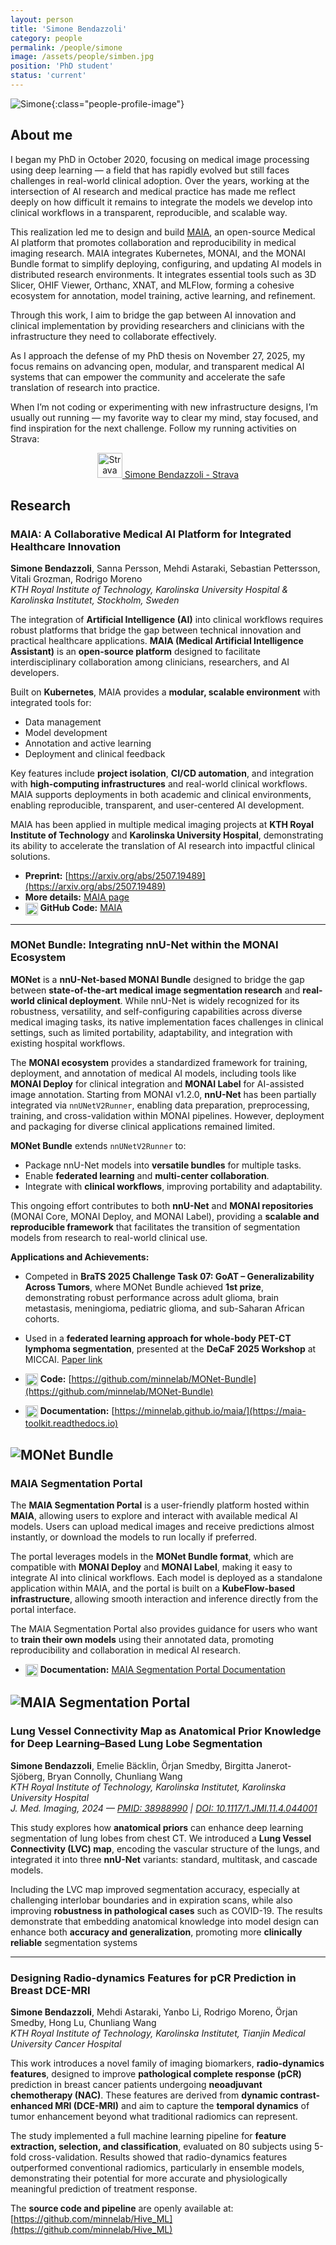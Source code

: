 ```yaml
---
layout: person
title: 'Simone Bendazzoli'
category: people
permalink: /people/simone
image: /assets/people/simben.jpg
position: 'PhD student'
status: 'current'
---
```


![Simone](/assets/people/simben.jpg){:class="people-profile-image"}

## About me

I began my PhD in October 2020, focusing on medical image processing using deep learning — a field that has rapidly evolved but still faces challenges in real-world clinical adoption. Over the years, working at the intersection of AI research and medical practice has made me reflect deeply on how difficult it remains to integrate the models we develop into clinical workflows in a transparent, reproducible, and scalable way.

This realization led me to design and build [MAIA](/maia/), an open-source Medical AI platform that promotes collaboration and reproducibility in medical imaging research. MAIA integrates Kubernetes, MONAI, and the MONAI Bundle format to simplify deploying, configuring, and updating AI models in distributed research environments. It integrates essential tools such as 3D Slicer, OHIF Viewer, Orthanc, XNAT, and MLFlow, forming a cohesive ecosystem for annotation, model training, active learning, and refinement.

Through this work, I aim to bridge the gap between AI innovation and clinical implementation by providing researchers and clinicians with the infrastructure they need to collaborate effectively.

As I approach the defense of my PhD thesis on November 27, 2025, my focus remains on advancing open, modular, and transparent medical AI systems that can empower the community and accelerate the safe translation of research into practice.

When I’m not coding or experimenting with new infrastructure designs, I’m usually out running — my favorite way to clear my mind, stay focused, and find inspiration for the next challenge. Follow my running activities on Strava:
<p align="center">
  <a href="https://www.strava.com/athletes/107384738">
    <img src="/assets/socials/strava_black.png" alt="Strava" width="40">
    Simone Bendazzoli - Strava
  </a>
</p>



## Research

### MAIA: A Collaborative Medical AI Platform for Integrated Healthcare Innovation

**Simone Bendazzoli**, Sanna Persson, Mehdi Astaraki, Sebastian Pettersson, Vitali Grozman, Rodrigo Moreno  
*KTH Royal Institute of Technology,  Karolinska University Hospital & Karolinska Institutet, Stockholm, Sweden*  

The integration of **Artificial Intelligence (AI)** into clinical workflows requires robust platforms that bridge the gap between technical innovation and practical healthcare applications. **MAIA (Medical Artificial Intelligence Assistant)** is an **open-source platform** designed to facilitate interdisciplinary collaboration among clinicians, researchers, and AI developers.  

Built on **Kubernetes**, MAIA provides a **modular, scalable environment** with integrated tools for:  
- Data management  
- Model development  
- Annotation and active learning  
- Deployment and clinical feedback  

Key features include **project isolation**, **CI/CD automation**, and integration with **high-computing infrastructures** and real-world clinical workflows. MAIA supports deployments in both academic and clinical environments, enabling reproducible, transparent, and user-centered AI development.  

MAIA has been applied in multiple medical imaging projects at **KTH Royal Institute of Technology** and **Karolinska University Hospital**, demonstrating its ability to accelerate the translation of AI research into impactful clinical solutions.  

- **Preprint:** [https://arxiv.org/abs/2507.19489](https://arxiv.org/abs/2507.19489)  
- **More details:** [MAIA page](/maia/)
- <img src="https://cdn.jsdelivr.net/gh/simple-icons/simple-icons/icons/github.svg" alt="GitHub" width="20" style="vertical-align:middle"> **GitHub Code:** [MAIA](https://github.com/minnelab/MAIA)
---
### MONet Bundle: Integrating nnU-Net within the MONAI Ecosystem

**MONet** is a **nnU-Net-based MONAI Bundle** designed to bridge the gap between **state-of-the-art medical image segmentation research** and **real-world clinical deployment**. While nnU-Net is widely recognized for its robustness, versatility, and self-configuring capabilities across diverse medical imaging tasks, its native implementation faces challenges in clinical settings, such as limited portability, adaptability, and integration with existing hospital workflows.

The **MONAI ecosystem** provides a standardized framework for training, deployment, and annotation of medical AI models, including tools like **MONAI Deploy** for clinical integration and **MONAI Label** for AI-assisted image annotation. Starting from MONAI v1.2.0, **nnU-Net** has been partially integrated via `nnUNetV2Runner`, enabling data preparation, preprocessing, training, and cross-validation within MONAI pipelines. However, deployment and packaging for diverse clinical applications remained limited.

**MONet Bundle** extends `nnUNetV2Runner` to:  
- Package nnU-Net models into **versatile bundles** for multiple tasks.  
- Enable **federated learning** and **multi-center collaboration**.  
- Integrate with **clinical workflows**, improving portability and adaptability.  

This ongoing effort contributes to both **nnU-Net** and **MONAI repositories** (MONAI Core, MONAI Deploy, and MONAI Label), providing a **scalable and reproducible framework** that facilitates the transition of segmentation models from research to real-world clinical use.  

**Applications and Achievements:**  
- Competed in **BraTS 2025 Challenge Task 07: GoAT – Generalizability Across Tumors**, where MONet Bundle achieved **1st prize**, demonstrating robust performance across adult glioma, brain metastasis, meningioma, pediatric glioma, and sub-Saharan African cohorts.  
- Used in a **federated learning approach for whole-body PET-CT lymphoma segmentation**, presented at the **DeCaF 2025 Workshop** at MICCAI. [Paper link](https://link.springer.com/chapter/10.1007/978-3-032-05663-4_10)  


- <img src="https://cdn.jsdelivr.net/gh/simple-icons/simple-icons/icons/github.svg" alt="GitHub" width="20" style="vertical-align:middle"> **Code:** [https://github.com/minnelab/MONet-Bundle](https://github.com/minnelab/MONet-Bundle)
- <img src="https://cdn.jsdelivr.net/gh/simple-icons/simple-icons/icons/readthedocs.svg" alt="Documentation" width="20" style="vertical-align:middle"> **Documentation:** [https://minnelab.github.io/maia/](https://maia-toolkit.readthedocs.io)

![MONet Bundle](/assets/MONet_Bundle.png)
---
### MAIA Segmentation Portal


The **MAIA Segmentation Portal** is a user-friendly platform hosted within **MAIA**, allowing users to explore and interact with available medical AI models. Users can upload medical images and receive predictions almost instantly, or download the models to run locally if preferred.  

The portal leverages models in the **MONet Bundle format**, which are compatible with **MONAI Deploy** and **MONAI Label**, making it easy to integrate AI into clinical workflows. Each model is deployed as a standalone application within MAIA, and the portal is built on a **KubeFlow-based infrastructure**, allowing smooth interaction and inference directly from the portal interface.

The MAIA Segmentation Portal also provides guidance for users who want to **train their own models** using their annotated data, promoting reproducibility and collaboration in medical AI research.

- <img src="https://cdn.jsdelivr.net/gh/simple-icons/simple-icons/icons/readthedocs.svg" alt="Documentation" width="20" style="vertical-align:middle"> **Documentation:** [MAIA Segmentation Portal Documentation](https://monet-bundle.readthedocs.io/en/latest/MAIA_Segmentation_Portal.html)

![MAIA Segmentation Portal](/assets/MAIA_Segmentation_Portal.png)
---
### Lung Vessel Connectivity Map as Anatomical Prior Knowledge for Deep Learning–Based Lung Lobe Segmentation  
**Simone Bendazzoli**, Emelie Bäcklin, Örjan Smedby, Birgitta Janerot-Sjöberg, Bryan Connolly, Chunliang Wang  
*KTH Royal Institute of Technology, Karolinska Institutet, Karolinska University Hospital*  
*J. Med. Imaging, 2024 — [PMID: 38988990](https://pubmed.ncbi.nlm.nih.gov/38988990/) | [DOI: 10.1117/1.JMI.11.4.044001](https://doi.org/10.1117/1.JMI.11.4.044001)*  

This study explores how **anatomical priors** can enhance deep learning segmentation of lung lobes from chest CT. We introduced a **Lung Vessel Connectivity (LVC) map**, encoding the vascular structure of the lungs, and integrated it into three **nnU-Net** variants: standard, multitask, and cascade models.  

Including the LVC map improved segmentation accuracy, especially at challenging interlobar boundaries and in expiration scans, while also improving **robustness in pathological cases** such as COVID-19. The results demonstrate that embedding anatomical knowledge into model design can enhance both **accuracy and generalization**, promoting more **clinically reliable** segmentation systems

---

### Designing Radio-dynamics Features for pCR Prediction in Breast DCE-MRI  
**Simone Bendazzoli**, Mehdi Astaraki, Yanbo Li, Rodrigo Moreno, Örjan Smedby, Hong Lu, Chunliang Wang  
*KTH Royal Institute of Technology, Karolinska Institutet, Tianjin Medical University Cancer Hospital*  

This work introduces a novel family of imaging biomarkers, **radio-dynamics features**, designed to improve **pathological complete response (pCR)** prediction in breast cancer patients undergoing **neoadjuvant chemotherapy (NAC)**. These features are derived from **dynamic contrast-enhanced MRI (DCE-MRI)** and aim to capture the **temporal dynamics** of tumor enhancement beyond what traditional radiomics can represent.  

The study implemented a full machine learning pipeline for **feature extraction, selection, and classification**, evaluated on 80 subjects using 5-fold cross-validation. Results showed that radio-dynamics features outperformed conventional radiomics, particularly in ensemble models, demonstrating their potential for more accurate and physiologically meaningful prediction of treatment response.  

The **source code and pipeline** are openly available at: [https://github.com/minnelab/Hive_ML](https://github.com/minnelab/Hive_ML)  


